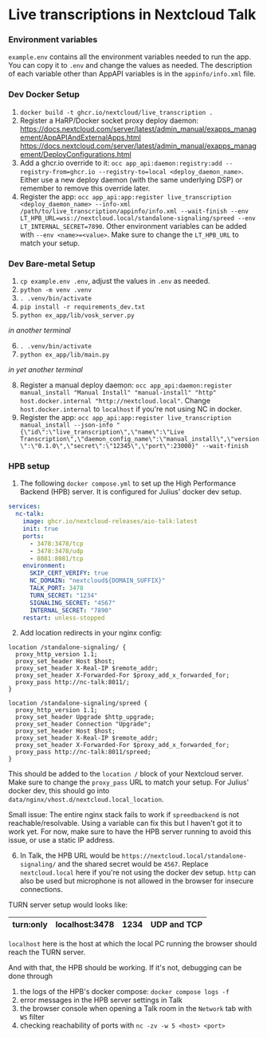 # Live transcriptions in Nextcloud Talk

### Environment variables

`example.env` contains all the environment variables needed to run the app. You can copy it to `.env` and change the values as needed.
The description of each variable other than AppAPI variables is in the `appinfo/info.xml` file.

### Dev Docker Setup

1. `docker build -t ghcr.io/nextcloud/live_transcription .`
2. Register a HaRP/Docker socket proxy deploy daemon:
   https://docs.nextcloud.com/server/latest/admin_manual/exapps_management/AppAPIAndExternalApps.html
   https://docs.nextcloud.com/server/latest/admin_manual/exapps_management/DeployConfigurations.html
3. Add a ghcr.io override to it: `occ app_api:daemon:registry:add --registry-from=ghcr.io --registry-to=local <deploy_daemon_name>`. Either use a new deploy daemon (with the same underlying DSP) or remember to remove this override later.
4. Register the app: `occ app_api:app:register live_transcription <deploy_daemon_name> --info-xml /path/to/live_transcription/appinfo/info.xml --wait-finish --env LT_HPB_URL=wss://nextcloud.local/standalone-signaling/spreed --env LT_INTERNAL_SECRET=7890`. Other environment variables can be added with `--env <name>=<value>`. Make sure to change the `LT_HPB_URL` to match your setup.

### Dev Bare-metal Setup

1. `cp example.env .env`, adjust the values in `.env` as needed.
2. `python -m venv .venv`
3. `. .venv/bin/activate`
4. `pip install -r requirements_dev.txt`
5. `python ex_app/lib/vosk_server.py`

_in another terminal_

6. `. .venv/bin/activate`
7. `python ex_app/lib/main.py`

_in yet another terminal_

8. Register a manual deploy daemon: `occ app_api:daemon:register manual_install "Manual Install" "manual-install" "http" host.docker.internal "http://nextcloud.local"`. Change `host.docker.internal` to `localhost` if you're not using NC in docker.
9. Register the app: `occ app_api:app:register live_transcription manual_install --json-info "{\"id\":\"live_transcription\",\"name\":\"Live Transcription\",\"daemon_config_name\":\"manual_install\",\"version\":\"0.1.0\",\"secret\":\"12345\",\"port\":23000}" --wait-finish`

### HPB setup

1. The following `docker compose.yml` to set up the High Performance Backend (HPB) server. It is configured for Julius' docker dev setup.

```yaml
services:
  nc-talk:
    image: ghcr.io/nextcloud-releases/aio-talk:latest
    init: true
    ports:
      - 3478:3478/tcp
      - 3478:3478/udp
      - 8081:8081/tcp
    environment:
      SKIP_CERT_VERIFY: true
      NC_DOMAIN: "nextcloud${DOMAIN_SUFFIX}"
      TALK_PORT: 3478
      TURN_SECRET: "1234"
      SIGNALING_SECRET: "4567"
      INTERNAL_SECRET: "7890"
    restart: unless-stopped
```

2. Add location redirects in your nginx config:

```nginx
location /standalone-signaling/ {
  proxy_http_version 1.1;
  proxy_set_header Host $host;
  proxy_set_header X-Real-IP $remote_addr;
  proxy_set_header X-Forwarded-For $proxy_add_x_forwarded_for;
  proxy_pass http://nc-talk:8011/;
}

location /standalone-signaling/spreed {
  proxy_http_version 1.1;
  proxy_set_header Upgrade $http_upgrade;
  proxy_set_header Connection "Upgrade";
  proxy_set_header Host $host;
  proxy_set_header X-Real-IP $remote_addr;
  proxy_set_header X-Forwarded-For $proxy_add_x_forwarded_for;
  proxy_pass http://nc-talk:8011/spreed;
}
```

This should be added to the `location /` block of your Nextcloud server. Make sure to change the `proxy_pass` URL to match your setup.
For Julius' docker dev, this should go into `data/nginx/vhost.d/nextcloud.local_location`.

Small issue: The entire nginx stack fails to work if `spreedbackend` is not reachable/resolvable. Using a variable can fix this but I haven't got it to work yet. For now, make sure to have the HPB server running to avoid this issue, or use a static IP address.

6. In Talk, the HPB URL would be `https://nextcloud.local/standalone-signaling/` and the shared secret would be `4567`. Replace `nextcloud.local` here if you're not using the docker dev setup. `http` can also be used but microphone is not allowed in the browser for insecure connections.

TURN server setup would looks like:

|turn:only|localhost:3478|1234|UDP and TCP|
|-|-|-|-|

`localhost` here is the host at which the local PC running the browser should reach the TURN server.

And with that, the HPB should be working.
If it's not, debugging can be done through
1. the logs of the HPB's docker compose: `docker compose logs -f`
2. error messages in the HPB server settings in Talk
3. the browser console when opening a Talk room in the `Network` tab with `WS` filter
4. checking reachability of ports with `nc -zv -w 5 <host> <port>`
